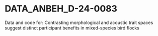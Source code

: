 # DATA_ANBEH_D-24-0083
Data and code for: Contrasting morphological and acoustic trait spaces suggest distinct participant benefits in mixed-species bird flocks
